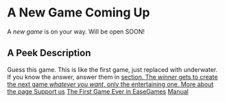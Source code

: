 # A New Game Coming Up
A <i>new game</i> is on your way. Will be open SOON!
<h2>A Peek Description</h2>
Guess this game. This is like the first game, just replaced with underwater.
<br>If you know the answer, answer them in <a href="https://github.com/EaseGames-in-Scratch/A-New-Game-Coming-Up/discussions""Discussions"</a> section. The <i>winner</i> gets to create the next game <i>whatever you want</i>, only the entertaining one.
More about the page
<a href="scratch.mit.edu/users/EaseGames">Support us</a>
<a href="scratch.mit.edu/projects/1165470989">The First Game Ever in EaseGames</a>
<a href="github.com/EaseGames-in Scratch/EaseGames-in Scratch">Manual</a>
